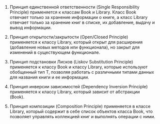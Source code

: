 1. Принцип единственной ответственности (Single Responsibility Principle) применяется к классам Book и Library. Класс Book отвечает только за хранение информации о книге, а класс Library отвечает только за хранение книг в списке, их добавление, выдачу и вывод информации.

2. Принцип открытости/закрытости (Open/Closed Principle) применяется к классу Library, который открыт для расширения (добавление новых методов или функционала), но закрыт для изменений в существующем функционале.

3. Принцип подстановки Лисков (Liskov Substitution Principle) применяется к классу Book и классу Library, которые используют обобщенный тип T, позволяя работать с различными типами данных для названия книги и ее информации.

4. Принцип инверсии зависимостей (Dependency Inversion Principle) применяется к классу Library, который зависит от абстракции (Book).

5. Принцип композиции (Composition Principle) применяется в классе Library, который содержит в себе список объектов класса Book, что позволяет  управлять коллекцией книг и выполнять операции с ними.